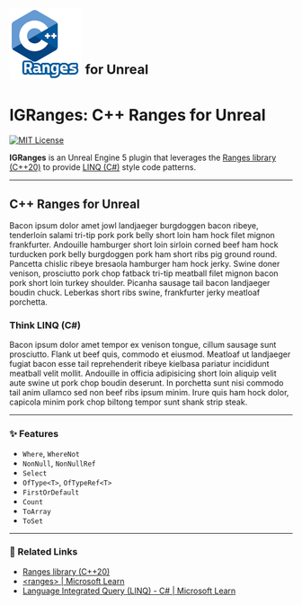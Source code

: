# ![Logo](Resources/Icon128.png) <sup>for Unreal</sup>
# IGRanges: C++ Ranges for Unreal
 
 [![MIT License](https://img.shields.io/badge/license-MIT-green.svg?style=flat-square)](/LICENSE)

**IGRanges** is an Unreal Engine 5 plugin that leverages the [Ranges library (C++20)](https://en.cppreference.com/w/cpp/ranges) to provide [LINQ (C#)](https://learn.microsoft.com/en-us/dotnet/csharp/linq/) style code patterns.

----

## C++ Ranges for Unreal

Bacon ipsum dolor amet jowl landjaeger burgdoggen bacon ribeye, tenderloin salami tri-tip pork pork belly short loin ham hock filet mignon frankfurter. Andouille hamburger short loin sirloin corned beef ham hock turducken pork belly burgdoggen pork ham short ribs pig ground round. Pancetta chislic ribeye bresaola hamburger ham hock jerky. Swine doner venison, prosciutto pork chop fatback tri-tip meatball filet mignon bacon pork short loin turkey shoulder. Picanha sausage tail bacon landjaeger boudin chuck. Leberkas short ribs swine, frankfurter jerky meatloaf porchetta.

### Think LINQ (C#)

Bacon ipsum dolor amet tempor ex venison tongue, cillum sausage sunt prosciutto. Flank ut beef quis, commodo et eiusmod. Meatloaf ut landjaeger fugiat bacon esse tail reprehenderit ribeye kielbasa pariatur incididunt meatball velit mollit. Andouille in officia adipisicing short loin aliquip velit aute swine ut pork chop boudin deserunt. In porchetta sunt nisi commodo tail anim ullamco sed non beef ribs ipsum minim. Irure quis ham hock dolor, capicola minim pork chop biltong tempor sunt shank strip steak.

----

### ✨ Features

- `Where`, `WhereNot`
- `NonNull`, `NonNullRef`
- `Select`
- `OfType<T>`, `OfTypeRef<T>`
- `FirstOrDefault`
- `Count`
- `ToArray`
- `ToSet`

----

### 🔗 Related Links

- [Ranges library (C++20)](https://en.cppreference.com/w/cpp/ranges)
- [\<ranges\> | Microsoft Learn](https://learn.microsoft.com/en-us/cpp/standard-library/ranges)
- [Language Integrated Query (LINQ) - C# | Microsoft Learn](https://learn.microsoft.com/en-us/dotnet/csharp/linq/)
